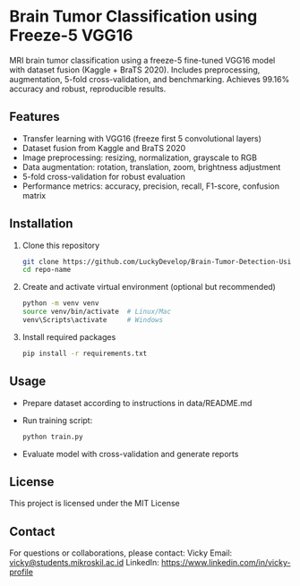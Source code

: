 # Brain Tumor Classification using Freeze-5 VGG16

MRI brain tumor classification using a freeze-5 fine-tuned VGG16 model with dataset fusion (Kaggle + BraTS 2020). Includes preprocessing, augmentation, 5-fold cross-validation, and benchmarking. Achieves 99.16% accuracy and robust, reproducible results.

## Features

- Transfer learning with VGG16 (freeze first 5 convolutional layers)
- Dataset fusion from Kaggle and BraTS 2020
- Image preprocessing: resizing, normalization, grayscale to RGB
- Data augmentation: rotation, translation, zoom, brightness adjustment
- 5-fold cross-validation for robust evaluation
- Performance metrics: accuracy, precision, recall, F1-score, confusion matrix

## Installation

1. Clone this repository

   ```bash
   git clone https://github.com/LuckyDevelop/Brain-Tumor-Detection-Using-Freeze-5-VGG16-and-Dataset-Fusion.git
   cd repo-name

   ```

2. Create and activate virtual environment (optional but recommended)

   ```bash
   python -m venv venv
   source venv/bin/activate  # Linux/Mac
   venv\Scripts\activate     # Windows

   ```

3. Install required packages
   ```bash
   pip install -r requirements.txt
   ```

## Usage

- Prepare dataset according to instructions in data/README.md
- Run training script:

  ```bash
  python train.py

  ```

- Evaluate model with cross-validation and generate reports

## License

This project is licensed under the MIT License

## Contact

For questions or collaborations, please contact:
Vicky
Email: vicky@students.mikroskil.ac.id
LinkedIn: https://www.linkedin.com/in/vicky-profile
